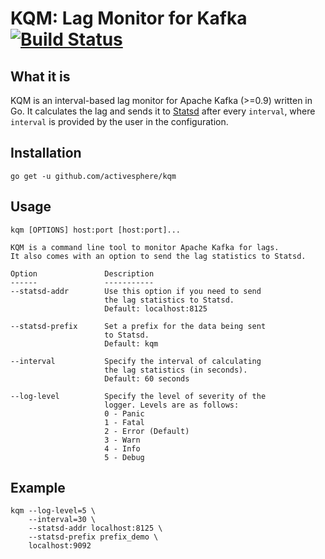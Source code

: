 **KQM**: Lag Monitor for Kafka [![Build Status](https://travis-ci.org/activesphere/kqm.svg?branch=master)](https://travis-ci.org/activesphere/kqm)
===================

What it is
-------------

KQM is an interval-based lag monitor for Apache Kafka (>=0.9) written in Go. It calculates the lag and sends it to [Statsd](https://github.com/etsy/statsd "Statsd") after every `interval`, where `interval` is provided by the user in the configuration.

Installation
-------------------
```
go get -u github.com/activesphere/kqm
```

Usage
-------------------
```
kqm [OPTIONS] host:port [host:port]...

KQM is a command line tool to monitor Apache Kafka for lags.
It also comes with an option to send the lag statistics to Statsd.

Option               Description
------               -----------
--statsd-addr        Use this option if you need to send
                     the lag statistics to Statsd.
                     Default: localhost:8125

--statsd-prefix      Set a prefix for the data being sent
                     to Statsd.
                     Default: kqm

--interval           Specify the interval of calculating
                     the lag statistics (in seconds).
                     Default: 60 seconds

--log-level          Specify the level of severity of the
                     logger. Levels are as follows:
                     0 - Panic
                     1 - Fatal
                     2 - Error (Default)
                     3 - Warn
                     4 - Info
                     5 - Debug
```

Example
-------------------
```
kqm --log-level=5 \
    --interval=30 \
    --statsd-addr localhost:8125 \
    --statsd-prefix prefix_demo \
    localhost:9092
```
